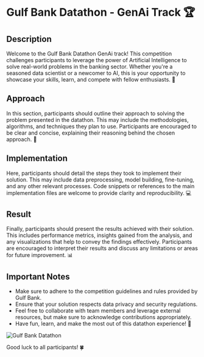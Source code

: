 # Gulf Bank Datathon - GenAi Track 🏆

## Description
Welcome to the Gulf Bank Datathon GenAi track! This competition challenges participants to leverage the power of Artificial Intelligence to solve real-world problems in the banking sector. Whether you're a seasoned data scientist or a newcomer to AI, this is your opportunity to showcase your skills, learn, and compete with fellow enthusiasts. 🚀

## Approach
In this section, participants should outline their approach to solving the problem presented in the datathon. This may include the methodologies, algorithms, and techniques they plan to use. Participants are encouraged to be clear and concise, explaining their reasoning behind the chosen approach. 📝

## Implementation
Here, participants should detail the steps they took to implement their solution. This may include data preprocessing, model building, fine-tuning, and any other relevant processes. Code snippets or references to the main implementation files are welcome to provide clarity and reproducibility. 💻

## Result
Finally, participants should present the results achieved with their solution. This includes performance metrics, insights gained from the analysis, and any visualizations that help to convey the findings effectively. Participants are encouraged to interpret their results and discuss any limitations or areas for future improvement. 📊

## Important Notes
- Make sure to adhere to the competition guidelines and rules provided by Gulf Bank.
- Ensure that your solution respects data privacy and security regulations.
- Feel free to collaborate with team members and leverage external resources, but make sure to acknowledge contributions appropriately.
- Have fun, learn, and make the most out of this datathon experience! 🎉

![Gulf Bank Datathon](https://images.spr.so/cdn-cgi/imagedelivery/j42No7y-dcokJuNgXeA0ig/c7e0024e-5af9-44fa-8483-19275432ebf1/Website_banner/public)

Good luck to all participants! 🍀

